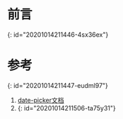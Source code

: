 # 前言
{: id="20201014211446-4sx36ex"}

# 参考
{: id="20201014211447-eudml97"}

1. [date-picker文档](https://element.eleme.cn/#/zh-CN/component/date-picker)
2. []()
{: id="20201014211506-ta75y31"}
